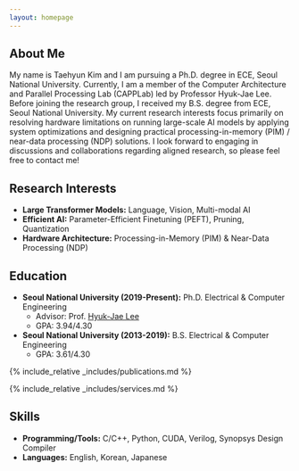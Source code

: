 ```yaml
---
layout: homepage
---
```


## About Me
My name is Taehyun Kim and I am pursuing a Ph.D. degree in ECE, Seoul National University. Currently, I am a member of the Computer Architecture and Parallel Processing Lab (CAPPLab) led by Professor Hyuk-Jae Lee. Before joining the research group, I received my B.S. degree from ECE, Seoul National University. My current research interests focus primarily on resolving hardware limitations on running large-scale AI models by applying system optimizations and designing practical processing-in-memory (PIM) / near-data processing (NDP) solutions. I look forward to engaging in discussions and collaborations regarding aligned research, so please feel free to contact me!

## Research Interests
- **Large Transformer Models:** Language, Vision, Multi-modal AI
- **Efficient AI:** Parameter-Efficient Finetuning (PEFT), Pruning, Quantization
- **Hardware Architecture:** Processing-in-Memory (PIM) & Near-Data Processing (NDP)

## Education
- **Seoul National University (2019-Present):** Ph.D. Electrical & Computer Engineering
  - Advisor: Prof. <a href="http://capp.snu.ac.kr/?p=people">Hyuk-Jae Lee</a>
  - GPA: 3.94/4.30
- **Seoul National University (2013-2019):** B.S. Electrical & Computer Engineering
  - GPA: 3.61/4.30

{% include_relative _includes/publications.md %}

<!-- {% include_relative _includes/projects.md %} -->

<!-- {% include_relative _includes/patents.md %} -->

{% include_relative _includes/services.md %}


## Skills
- **Programming/Tools:** C/C++, Python, CUDA, Verilog, Synopsys Design Compiler
- **Languages:** English, Korean, Japanese

<!-- ## News -->
<!-- - **[Feb. 2024]** Our paper MoNDE is accepted to DAC 2024. See you in San Francisco! -->

